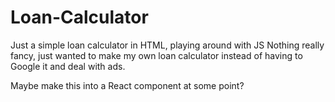 # Loan-Calculator
Just a simple loan calculator in HTML, playing around with JS
Nothing really fancy, just wanted to make my own loan calculator instead of having to Google it and deal with ads.  

Maybe make this into a React component at some point?
